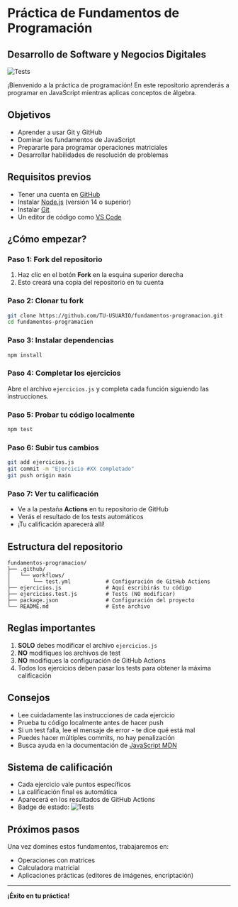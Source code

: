 # Práctica de Fundamentos de Programación
## Desarrollo de Software y Negocios Digitales

![Tests](https://github.com/TU-USUARIO/fundamentos-programacion/actions/workflows/test.yml/badge.svg)

¡Bienvenido a la práctica de programación! En este repositorio aprenderás a programar en JavaScript mientras aplicas conceptos de álgebra.

## Objetivos

- Aprender a usar Git y GitHub
- Dominar los fundamentos de JavaScript
- Prepararte para programar operaciones matriciales
- Desarrollar habilidades de resolución de problemas

## Requisitos previos

- Tener una cuenta en [GitHub](https://github.com)
- Instalar [Node.js](https://nodejs.org) (versión 14 o superior)
- Instalar [Git](https://git-scm.com)
- Un editor de código como [VS Code](https://code.visualstudio.com)

## ¿Cómo empezar?

### Paso 1: Fork del repositorio
1. Haz clic en el botón **Fork** en la esquina superior derecha
2. Esto creará una copia del repositorio en tu cuenta

### Paso 2: Clonar tu fork
```bash
git clone https://github.com/TU-USUARIO/fundamentos-programacion.git
cd fundamentos-programacion
```

### Paso 3: Instalar dependencias
```bash
npm install
```

### Paso 4: Completar los ejercicios
Abre el archivo `ejercicios.js` y completa cada función siguiendo las instrucciones.

### Paso 5: Probar tu código localmente
```bash
npm test
```

### Paso 6: Subir tus cambios
```bash
git add ejercicios.js
git commit -m "Ejercicio #XX completado"
git push origin main
```

### Paso 7: Ver tu calificación
- Ve a la pestaña **Actions** en tu repositorio de GitHub
- Verás el resultado de los tests automáticos
- ¡Tu calificación aparecerá allí­!

## Estructura del repositorio

```
fundamentos-programacion/
├── .github/
│   └── workflows/
│       └── test.yml           # Configuración de GitHub Actions
├── ejercicios.js              # Aquí­ escribirás tu código
├── ejercicios.test.js         # Tests (NO modificar)
├── package.json               # Configuración del proyecto
└── README.md                  # Este archivo
```

## Reglas importantes

1. **SOLO** debes modificar el archivo `ejercicios.js`
2. **NO** modifiques los archivos de test
3. **NO** modifiques la configuración de GitHub Actions
4. Todos los ejercicios deben pasar los tests para obtener la máxima calificación

## Consejos

- Lee cuidadamente las instrucciones de cada ejercicio
- Prueba tu código localmente antes de hacer push
- Si un test falla, lee el mensaje de error - te dice qué está mal
- Puedes hacer múltiples commits, no hay penalización
- Busca ayuda en la documentación de [JavaScript MDN](https://developer.mozilla.org/es/docs/Web/JavaScript)

## Sistema de calificación

- Cada ejercicio vale puntos especí­ficos
- La calificación final es automática
- Aparecerá en los resultados de GitHub Actions
- Badge de estado: ![Tests](https://github.com/JorgeTSW/fundamentos-programacion-practica-1/actions/workflows/test.yml/badge.svg)

## Próximos pasos

Una vez domines estos fundamentos, trabajaremos en:
- Operaciones con matrices
- Calculadora matricial
- Aplicaciones prácticas (editores de imágenes, encriptación)

---

**¡Éxito en tu práctica!**
